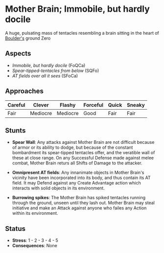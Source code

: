 # Mother Brain; Immobile, but hardly docile

A huge, pulsating mass of tentacles resembling a brain sitting in the heart of [Boulder's](../Locations/Boulder) ground Zero

## Aspects
* *Immobile, but hardly docile* (FoQCa)
* *Spear-tipped-tentacles from below* (SQFo)
* *AT fields over all it sees* (SFoCa)

## Approaches

| Careful | Clever | Flashy | Forceful | Quick | Sneaky |
| ------- | ------ | ------ | -------- | ----- | ------ |
| Fair | Mediocre | Mediocre | Good | Fair | Fair |

## Stunts
* **Spear Wall**: Any attacks against Mother Brain are not difficult because of armor or its ability to dodge, but because of the constant bombardment its spear-tipped tentacles offer, and the veratible wall of these at close range. On any Successful Defense made against melee combat, Mother Brain returs all Shifts of Damage to the attacker.
	
* **Omnipresent AT fields**: Any innanimate objects in Mother Brain's vicinity have been incorporated into its body, and thus contain its AT field. It may Defend against any Create Advantage action which interacts with solid objects in its environment.
	
* **Burrowing spikes**: The Mother Brain has spiked tentacles running through the ground, unseen until they lash out. Mother Brain may steal initiative and make an Attack against anyone who failes any Action within its environment.

## Status
* **Stress**: 1  - 2 - 3 - 4 - 5
* **Consequences**: None